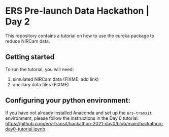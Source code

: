 # ERS Pre-launch Data Hackathon | Day 2
This repository contains a tutorial on how to use the eureka package to reduce NIRCam data.

## Getting started
To run the tutorial, you will need:
1. simulated NIRCam data (FIXME: add link)
2. ancillary data files (FIXME)

## Configuring your python environment:
If you have not already installed Anaconda and set up the `ers-transit` environment, please follow the instructions in the Day 0 tutorial: https://github.com/ers-transit/hackathon-2021-day0/blob/main/hackathon-day0-tutorial.ipynb

